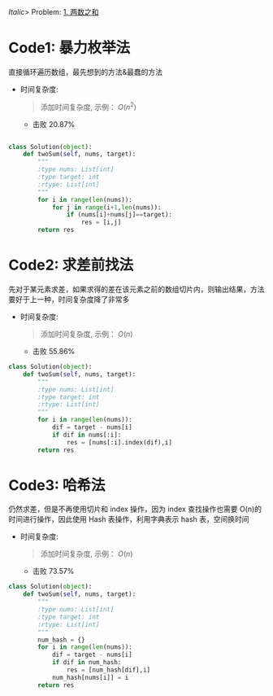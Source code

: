 _Italic_> Problem: [1. 两数之和](https://leetcode.cn/problems/two-sum/description/)

# Code1: 暴力枚举法

直接循环遍历数组，最先想到的方法&最蠢的方法

- 时间复杂度:

  > 添加时间复杂度, 示例： $O(n^2)$

  - 击败 20.87%

```Python []

class Solution(object):
    def twoSum(self, nums, target):
        """
        :type nums: List[int]
        :type target: int
        :rtype: List[int]
        """
        for i in range(len(nums)):
            for j in range(i+1,len(nums)):
                if (nums[i]+nums[j]==target):
                    res = [i,j]
        return res
```

# Code2: 求差前找法

先对于某元素求差，如果求得的差在该元素之前的数组切片内，则输出结果，方法要好于上一种，时间复杂度降了非常多

- 时间复杂度:

  > 添加时间复杂度, 示例： $O(n)$

  - 击败 55.86%

```Python []
class Solution(object):
    def twoSum(self, nums, target):
        """
        :type nums: List[int]
        :type target: int
        :rtype: List[int]
        """
        for i in range(len(nums)):
            dif = target - nums[i]
            if dif in nums[:i]:
                res = [nums[:i].index(dif),i]
        return res
```

# Code3: 哈希法

仍然求差，但是不再使用切片和 index 操作，因为 index 查找操作也需要 O(n)的时间进行操作，因此使用 Hash 表操作，利用字典表示 hash 表，空间换时间

- 时间复杂度:

  > 添加时间复杂度, 示例： $O(n)$

  - 击败 73.57%

```Python []
class Solution(object):
    def twoSum(self, nums, target):
        """
        :type nums: List[int]
        :type target: int
        :rtype: List[int]
        """
        num_hash = {}
        for i in range(len(nums)):
            dif = target - nums[i]
            if dif in num_hash:
                res = [num_hash[dif],i]
            num_hash[nums[i]] = i
        return res
```
